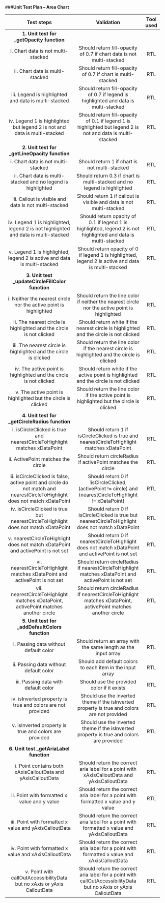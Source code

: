 ###**Unit Test Plan – Area Chart**

|                                                       **Test steps**                                                       |                                                  **Validation**                                                  | **Tool used** |
| :------------------------------------------------------------------------------------------------------------------------: | :--------------------------------------------------------------------------------------------------------------: | :-----------: |
|                                         **1. Unit test for \_getOpacity function**                                         |                                                                                                                  |               |
|                                             i. Chart data is not multi-stacked                                             |                       Should return fill-opacity of 0.7 if chart data is not multi-stacked                       |      RTL      |
|                                              ii. Chart data is multi-stacked                                               |                           Should return fill-opacity of 0.7 if chart is multi-stacked                            |      RTL      |
|                                    iii. Legend is highlighted and data is multi-stacked                                    |               Should return fill-opacity of 0.7 if legend is highlighted and data is multi-stacked               |      RTL      |
|                         iv. Legend 1 is highlighted but legend 2 is not and data is multi-stacked                          |    Should return fill-opacity of 0.1 if legend 1 is highlighted but legend 2 is not and data is multi-stacked    |      RTL      |
|                                       **2. Unit test for \_getLineOpacity function**                                       |                                                                                                                  |               |
|                                             i. Chart data is not multi-stacked                                             |                                  Should return 1 if chart is not multi-stacked                                   |      RTL      |
|                                ii. Chart data is multi-stacked and no legend is highlighted                                |                     Should return 0.3 if chart is multi-stacked and no legend is highlighted                     |      RTL      |
|                                   iii. Callout is visible and data is not multi-stacked                                    |                       Should return 1 if callout is visible and data is not multi-stacked                        |      RTL      |
|                     iv. Legend 1 is highlighted, legend 2 is not highlighted and data is multi-stacked                     |  Should return opacity of 0.1 if legend 1 is highlighted, legend 2 is not highlighted and data is multi-stacked  |      RTL      |
|                          v. Legend 1 is highlighted, legend 2 is active and data is multi-stacked                          |       Should return opacity of 0 if legend 1 is highlighted, legend 2 is active and data is multi-stacked        |      RTL      |
|                                     **3. Unit test \_updateCircleFillColor function**                                      |                                                                                                                  |               |
|                             i. Neither the nearest circle nor the active point is highlighted                              |          Should return the line color if neither the nearest circle nor the active point is highlighted          |      RTL      |
|                            ii. The nearest circle is highlighted and the circle is not clicked                             |              Should return white if the nearest circle is highlighted and the circle is not clicked              |      RTL      |
|                              iii. The nearest circle is highlighted and the circle is clicked                              |           Should return the line color if the nearest circle is highlighted and the circle is clicked            |      RTL      |
|                             iv. The active point is highlighted and the circle is not clicked                              |               Should return white if the active point is highlighted and the circle is not clicked               |      RTL      |
|                                v. The active point is highlighted but the circle is clicked                                |            Should return the line color if the active point is highlighted but the circle is clicked             |      RTL      |
|                                      **4. Unit test for \_getCircleRadius function**                                       |                                                                                                                  |               |
|                         i. isCircleClicked is true and nearestCircleToHighlight matches xDataPoint                         |            Should return 1 if isCircleClicked is true and nearestCircleToHighlight matches xDataPoint            |      RTL      |
|                                             ii. ActivePoint matches the circle                                             |                           Should return circleRadius if activePoint matches the circle                           |      RTL      |
| iii. isCircleClicked is false, active point and circle do not match and nearestCircleToHighlight does not match xDataPoint |    Should return 0 if !isCircleClicked, (activePoint != circle) and (nearestCircleToHighlight != xDataPoint)     |      RTL      |
|                     iv. isCircleClicked is true but nearestCircleToHighlight does not match xDataPoint                     |        Should return 0 if isCircleClicked is true but nearestCircleToHighlight does not match xDataPoint         |      RTL      |
|                      v. nearestCircleToHighlight does not match xDataPoint and activePoint is not set                      |         Should return 0 if nearestCircleToHighlight does not match xDataPoint and activePoint is not set         |      RTL      |
|                         vi. nearestCircleToHighlight matches xDataPoint and activePoint is not set                         |       Should return circleRadius if nearestCircleToHighlight matches xDataPoint and activePoint is not set       |      RTL      |
|                    vii. nearestCircleToHighlight matches xDataPoint, activePoint matches another circle                    |  Should return circleRadius if nearestCircleToHighlight matches xDataPoint, activePoint matches another circle   |      RTL      |
|                                      **5. Unit test for \_addDefaultColors function**                                      |                                                                                                                  |               |
|                                           i. Passing data without default color                                            |                          Should return an array with the same length as the input array                          |      RTL      |
|                                           ii. Passing data without default color                                           |                            Should add default colors to each item in the input array                             |      RTL      |
|                                            iii. Passing data with default color                                            |                                    Should use the provided color if it exists                                    |      RTL      |
|                                iv. isInverted property is true and colors are not provided                                 |           Should use the inverted theme if the isInverted property is true and colors are not provided           |      RTL      |
|                                   v. isInverted property is true and colors are provided                                   |             Should use the inverted theme if the isInverted property is true and colors are provided             |      RTL      |
|                                          **6. Unit test \_getAriaLabel function**                                          |                                                                                                                  |               |
|                                i. Point contains both xAxisCalloutData and yAxisCalloutData                                |           Should return the correct aria label for a point with xAxisCalloutData and yAxisCalloutData            |      RTL      |
|                                        ii. Point with formatted x value and y value                                        |               Should return the correct aria label for a point with formatted x value and y value                |      RTL      |
|                                   iii. Point with formatted x value and yAxisCalloutData                                   |           Should return the correct aria label for a point with formatted x value and yAxisCalloutData           |      RTL      |
|                                   iv. Point with formatted x value and xAxisCalloutData                                    |           Should return the correct aria label for a point with formatted x value and xAxisCalloutData           |      RTL      |
|                          v. Point with callOutAccessibilityData but no xAxis or yAxis CalloutData                          | Should return the correct aria label for a point with callOutAccessibilityData but no xAxis or yAxis CalloutData |      RTL      |

